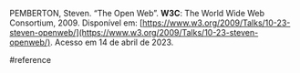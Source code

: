 PEMBERTON, Steven. “The Open Web”. **W3C**: The World Wide Web Consortium, 2009. Disponível em: [https://www.w3.org/2009/Talks/10-23-steven-openweb/](https://www.w3.org/2009/Talks/10-23-steven-openweb/). Acesso em 14 de abril de 2023.

#reference